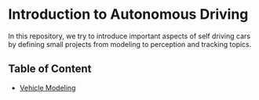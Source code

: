 # Introduction to Autonomous Driving

In this repository, we try to introduce important aspects of self driving cars by defining small projects from modeling to perception and tracking topics.


## Table of Content

* [Vehicle Modeling](./modeling)


    